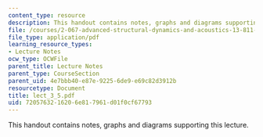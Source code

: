 ```yaml
---
content_type: resource
description: This handout contains notes, graphs and diagrams supporting this lecture.
file: /courses/2-067-advanced-structural-dynamics-and-acoustics-13-811-spring-2004/7205763216206e817961d01f0cf67793_lect_3_5.pdf
file_type: application/pdf
learning_resource_types:
- Lecture Notes
ocw_type: OCWFile
parent_title: Lecture Notes
parent_type: CourseSection
parent_uid: 4e7bbb40-e87e-9225-6de9-e69c82d3912b
resourcetype: Document
title: lect_3_5.pdf
uid: 72057632-1620-6e81-7961-d01f0cf67793
---
```

This handout contains notes, graphs and diagrams supporting this lecture.

